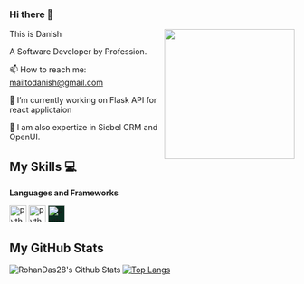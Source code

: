 ### Hi there 👋
<img align='right' src="https://media.giphy.com/media/M9gbBd9nbDrOTu1Mqx/giphy.gif" width="230">

This is Danish 

A Software Developer by Profession.

📫 How to reach me: mailtodanish@gmail.com

🔭 I’m currently working on Flask API for react applictaion

🌱 I am also expertize in Siebel CRM and OpenUI.

## My Skills :computer:

 **Languages and Frameworks**
 
  <img alt="Python" width="30px" src="https://simpleicons.org/icons/python.svg"/>   
  <img alt="Python" width="30px" src="https://simpleicons.org/icons/flask.svg"/>  
<img style="background-color: rgb(9, 46, 32);" alt="Python" width="30px" src="https://simpleicons.org/icons/django.svg" />


## **My GitHub Stats**

<img align="left" alt="RohanDas28's Github Stats" src="https://github-readme-stats.vercel.app/api?username=mailtodanish&show_icons=true&hide_border=true" />

[![Top Langs](https://github-readme-stats.vercel.app/api/top-langs/?username=mailtodanish&layout=compact)](https://github.com/mailtodanish/github-readme-stats)



<!--
**mailtodanish/mailtodanish** is a ✨ _special_ ✨ repository because its `README.md` (this file) appears on your GitHub profile.

Here are some ideas to get you started:

- 🔭 I’m currently working on ...
- 🌱 I’m currently learning ...
- 👯 I’m looking to collaborate on ...
- 🤔 I’m looking for help with ...
- 💬 Ask me about ...
- 📫 How to reach me: ...
- 😄 Pronouns: ...
- ⚡ Fun fact: ...
-->
